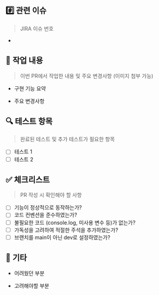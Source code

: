 ## #️⃣ 관련 이슈

> JIRA 이슈 번호

-

## 📝 작업 내용

> 이번 PR에서 작업한 내용 및 주요 변경사항 (이미지 첨부 가능)

- 구현 기능 요약

- 주요 변경사항

## 🔍 테스트 항목

> 완료된 테스트 및 추가 테스트가 필요한 항목

- [ ] 테스트 1
- [ ] 테스트 2

## ✅ 체크리스트

> PR 작성 시 확인해야 할 사항

- [ ] 기능이 정상적으로 동작하는가?
- [ ] 코드 컨벤션을 준수하였는가?
- [ ] 불필요한 코드 (console.log, 미사용 변수 등)가 없는가?
- [ ] 가독성을 고려하여 적절한 주석을 추가하였는가?
- [ ] 브랜치를 main이 아닌 dev로 설정하였는가?

## 💬 기타

- 어려웠던 부분

- 고려해야할 부분
